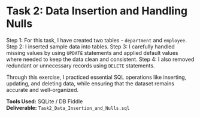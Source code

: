 # Task 2: Data Insertion and Handling Nulls

Step 1: For this task, I have created two tables - `department` and `employee`.
Step 2:  I inserted sample data into tables. 
Step 3: I carefully handled missing values by using `UPDATE` statements and applied default values where needed to keep the data clean and consistent. 
Step 4: I also removed redundant or unnecessary records using `DELETE` statements. 

Through this exercise, I practiced essential SQL operations like inserting, updating, and deleting data, while ensuring that the dataset remains accurate and well-organized.

**Tools Used:** SQLite / DB Fiddle  
**Deliverable:** `Task2_Data_Insertion_and_Nulls.sql`
